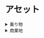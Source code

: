 
# アセット


<details>
<summary>乗り物</summary>

- Kuroneko_yamato（クロネコヤマト運送バン）  
https://steamcommunity.com/sharedfiles/filedetails/?id=516971967
</details>


<details>
<summary>商業地</summary>

- 2x1 Kyoto Block #2 (Lv 1 High Density Commercial)  
https://steamcommunity.com/sharedfiles/filedetails/?id=774696019

- マツモトキヨシ  
https://steamcommunity.com/sharedfiles/filedetails/?id=1131283438
</details>

</details>


